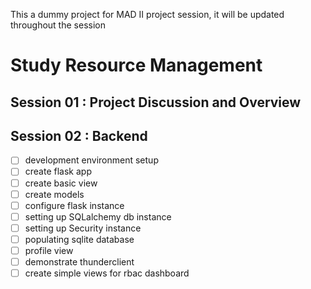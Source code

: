 This a dummy project for MAD II project session, it will be updated throughout the session

# Study Resource Management

## Session 01 : Project Discussion and Overview

## Session 02 : Backend

- [ ] development environment setup
- [ ] create flask app
- [ ] create basic view
- [ ] create models
- [ ] configure flask instance
- [ ] setting up SQLalchemy db instance
- [ ] setting up Security instance
- [ ] populating sqlite database
- [ ] profile view
- [ ] demonstrate thunderclient
- [ ] create simple views for rbac dashboard
